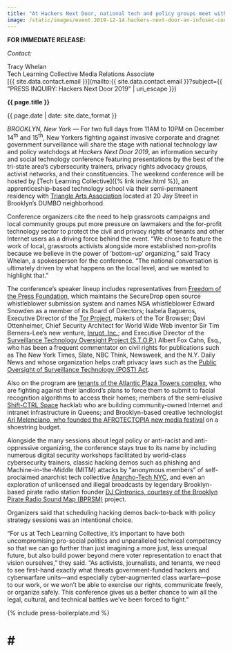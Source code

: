```yaml
---
title: "At Hackers Next Door, national tech and policy groups meet with local privacy activists and cybersecurity experts"
image: /static/images/event.2019-12-14.hackers-next-door-an-infosec-conference.rectangle.png
---
```


**FOR IMMEDIATE RELEASE:**

*Contact:* 

Tracy Whelan  
Tech Learning Collective Media Relations Associate  
[{{ site.data.contact.email }}](mailto:{{ site.data.contact.email }}?subject={{ "PRESS INQUIRY: Hackers Next Door 2019" | uri_escape }})

**{{ page.title }}**

{{ page.date | date: site.date_format }}

*BROOKLYN, New York* &mdash; For two full days from 11AM to 10PM on December 14<sup>th</sup> and 15<sup>th</sup>, New Yorkers fighting against invasive corporate and dragnet government surveillance will share the stage with national technology law and policy watchdogs at *Hackers Next Door 2019*, an information security and social technology conference featuring presentations by the best of the tri-state area&rsquo;s cybersecurity trainers, privacy rights advocacy groups, activist networks, and their constituencies. The weekend conference will be hosted by [Tech Learning Collective]({% link index.html %}), an apprenticeship-based technology school via their semi-permanent residency with [Triangle Arts Association](https://hnd.techlearningcollective.com/sponsors/#triangle-arts-association) located at 20 Jay Street in Brooklyn&rsquo;s DUMBO neighborhood.

Conference organizers cite the need to help grassroots campaigns and local community groups put more pressure on lawmakers and the for-profit technology sector to protect the civil and privacy rights of tenants and other Internet users as a driving force behind the event. &ldquo;We chose to feature the work of local, grassroots activists alongside more established non-profits because we believe in the power of &lsquo;bottom-up&rsquo; organizing,&rdquo; said Tracy Whelan, a spokesperson for the conference. &ldquo;The national conversation is ultimately driven by what happens on the local level, and we wanted to highlight that.&rdquo;

The conference&rsquo;s speaker lineup includes representatives from [Freedom of the Press Foundation](https://hnd.techlearningcollective.com/speakers/#freedom-of-the-press-foundation-fpf), which maintains the SecureDrop open source whistleblower submission system and names NSA whistleblower Edward Snowden as a member of its Board of Directors; Isabela Bagueros, Executive Director of the [Tor Project](https://hnd.techlearningcollective.com/speakers/#tor-project), makers of the Tor Browser; Davi Ottenheimer, Chief Security Architect for World Wide Web inventor Sir Tim Berners-Lee&rsquo;s new venture, [Inrupt, Inc.](https://hnd.techlearningcollective.com/speakers/#inrupt-inc); and Executive Director of the [Surveillance Technology Oversight Project (S.T.O.P.)](https://hnd.techlearningcollective.com/speakers/#surveillance-technology-oversight-project-stop) Albert Fox Cahn, Esq., who has been a frequent commentator on civil rights for publications such as The New York Times, Slate, NBC Think, Newsweek, and the N.Y. Daily News and whose organization helps craft privacy laws such as the [Public Oversight of Surveillance Technology (POST) Act](https://www.stopspying.org/post-act).

Also on the program are [tenants of the Atlantic Plaza Towers complex](https://hnd.techlearningcollective.com/speakers/#atlantic-plaza-towers-tenants-association), who are fighting against their landlord&rsquo;s plans to force them to submit to facial recognition algorithms to access their homes; members of the semi-elusive [Shift-CTRL Space](https://hnd.techlearningcollective.com/speakers/#shift-ctrl-space) hacklab who are building community-owned Internet and intranet infrastructure in Queens; and Brooklyn-based creative technologist [Ari Melenciano, who founded the AFROTECTOPIA new media festival](https://hnd.techlearningcollective.com/speakers/#afrotectopia) on a shoestring budget.

Alongside the many sessions about legal policy or anti-racist and anti-oppressive organizing, the conference stays true to its name by including numerous digital security workshops facilitated by world-class cybersecurity trainers, classic hacking demos such as phishing and Machine-in-the-Middle (MITM) attacks by &ldquo;anonymous members&rdquo; of self-proclaimed anarchist tech collective [Anarcho-Tech NYC](https://hnd.techlearningcollective.com/speakers/#anarcho-tech-nyc), and even an exploration of unlicensed and illegal broadcasts by legendary Brooklyn-based pirate radio station founder [DJ Cintronics, courtesy of the Brooklyn Pirate Radio Sound Map (BPRSM)](https://hnd.techlearningcollective.com/speakers/#brooklyn-pirate-radio-sound-map-bprsm) project.

Organizers said that scheduling hacking demos back-to-back with policy strategy sessions was an intentional choice.

&ldquo;For us at Tech Learning Collective, it&rsquo;s important to have both uncompromising pro-social politics and unparalleled technical competency so that we can go further than just imagining a more just, less unequal future, but also build power beyond mere voter representation to enact that vision ourselves,&rdquo; they said. &ldquo;As activists, journalists, and tenants, we need to see first-hand exactly what threats government-funded hackers and cyberwarfare units&mdash;and especially cyber-augmented class warfare&mdash;pose to our work, or we won&rsquo;t be able to exercise our rights, communicate freely, or organize safely. This conference gives us a better chance to win all the legal, cultural, and technical battles we&rsquo;ve been forced to fight.&rdquo;

{% include press-boilerplate.md %}

 # # #

